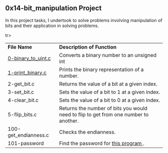 ## 0x14-bit_manipulation Project ##

In this project tasks, I undertook to solve problems involving manipulation of bits and 
their application in solving problems.

<table>
  <tr> <td> <b> File Name </td> <td> <b> Description of Function  </td> </tr>
  <tr> <td> <a href ="https://github.com/Nels22/alx-low_level_programming/blob/master/0x14-bit_manipulation/0-binary_to_uint.c">0-binary_to_uint.c</a> </td>
       <td>Converts a binary number to an unsigned int </td> 
  </tr>
   <tr> <td> <a href ="https://github.com/Nels22/alx-low_level_programming/blob/master/0x14-bit_manipulation/1-print_binary.c">1-print_binary.c</a> </td>
       <td>Prints the binary representation of a number. </td> 
  </tr>
  <tr> <td> <a href ="https://github.com/Nels22/alx-low_level_programming/blob/master/0x14-bit_manipulation/2-get_bit.c"></a>2-get_bit.c </td>
       <td>Returns the value of a bit at a given index. </td> 
  </tr>
  <tr> <td> <a href ="https://github.com/Nels22/alx-low_level_programming/blob/master/0x14-bit_manipulation/3-set_bit.c"></a>3-set_bit.c </td>
       <td>Sets the value of a bit to 1 at a given index. </td> 
  </tr>
  <tr> <td> <a href ="https://github.com/Nels22/alx-low_level_programming/blob/master/0x14-bit_manipulation/4-clear_bit.c"></a>4-clear_bit.c </td>
       <td>Sets the value of a bit to 0 at a given index. </td> 
  </tr>
  tr> <td> <a href ="https://github.com/Nels22/alx-low_level_programming/blob/master/0x14-bit_manipulation/4-clear_bit.c"></a> 5-flip_bits.c </td>
       <td> Returns the number of bits you would need to flip to get from one number to another. </td> 
  </tr>
   <tr> <td> <a href ="https://github.com/Nels22/alx-low_level_programming/blob/master/0x14-bit_manipulation/4-clear_bit.c"></a> 100-get_endianness.c </td>
       <td> Checks the endianness. </td> 
  </tr>
   <tr> <td> <a href ="https://github.com/Nels22/alx-low_level_programming/blob/master/0x14-bit_manipulation/4-clear_bit.c"></a> 101-password </td>
       <td> Find the password for <a href = "https://github.com/holbertonschool/0x13.c"> this program </a>. </td> 
  </tr>
